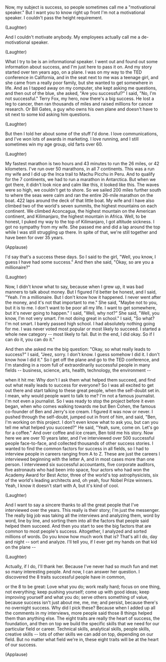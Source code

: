 
Now, my subject is success,
so people sometimes
call me a &quot;motivational speaker.&quot;
But I want you to know right up front
I&#39;m not a motivational speaker.
I couldn&#39;t pass the height requirement.

(Laughter)

And I couldn&#39;t motivate anybody.
My employees actually call me
a de-motivational speaker.

(Laughter)

What I try to be
is an informational speaker.
I went out and found out
some information about success,
and I&#39;m just here to pass it on.
And my story started over
ten years ago, on a plane.
I was on my way
to the TED conference in California,
and in the seat next to me
was a teenage girl,
and she came from a really poor family,
but she wanted to get somewhere in life.
And as I tapped away on my computer,
she kept asking me questions,
and then out of the blue,
she asked, &quot;Are you successful?&quot;
I said, &quot;No, I&#39;m not successful.&quot;
Terry Fox, my hero,
now there&#39;s a big success.
He lost a leg to cancer,
then ran thousands of miles
and raised millions for cancer research.
Or Bill Gates,
a guy who owns his own plane
and doesn&#39;t have to sit
next to some kid asking him questions.

(Laughter)

But then I told her
about some of the stuff I&#39;d done.
I love communications,
and I&#39;ve won lots of awards in marketing.
I love running, and I still sometimes
win my age group,
old farts over 60.

(Laughter)

My fastest marathon
is two hours and 43 minutes
to run the 26 miles, or 42 kilometers.
I&#39;ve run over 50 marathons,
in all 7 continents.
This was a run my wife and I did
up the Inca trail to Machu Picchu in Peru.
And to qualify for the 7 continents,
we had to run a marathon in Antarctica.
But when we got there,
it didn&#39;t look nice and calm like this,
it looked like this.
The waves were so high,
we couldn&#39;t get to shore.
So we sailed 200 miles further south
to where the seas were calm
and ran the entire 26-mile marathon
on the boat.
422 laps around the deck
of that little boat.
My wife and I have also climbed
two of the world&#39;s seven summits,
the highest mountains on each continent.
We climbed Aconcagua, the highest
mountain on the American continent,
and Kilimanjaro,
the highest mountain in Africa.
Well, to be honest, I puked my way
to the top of Kilimanjaro,
I got altitude sickness.
I got no sympathy from my wife.
She passed me and did a lap around the top
while I was still struggling up there.
In spite of that, we&#39;re still together
and have been for over 35 years.

(Applause)

I&#39;d say that&#39;s a success these days.
So I said to the girl,
&quot;Well, you know,
I guess I have had some success.&quot;
And then she said,
&quot;Okay, so are you a millionaire?&quot;

(Laughter)

Now, I didn&#39;t know what to say,
because when I grew up,
it was bad manners to talk about money.
But I figured I&#39;d better be honest,
and I said, &quot;Yeah. I&#39;m a millionaire.
But I don&#39;t know how it happened.
I never went after the money,
and it&#39;s not that important to me.&quot;
She said, &quot;Maybe not to you,
but it is to me.
I don&#39;t want to be poor all my life.
I want to get somewhere,
but it&#39;s never going to happen.&quot;
I said, &quot;Well, why not?&quot;
She said, &quot;Well, you know,
I&#39;m not very smart.
I&#39;m not doing great in school.&quot;
I said, &quot;So what? I&#39;m not smart.
I barely passed high school.
I had absolutely nothing going for me.
I was never voted most popular
or most likely to succeed.
I started a whole new category
-- most likely to fail.
But in the end, I did okay.
So if I can do it, you can do it.&quot;

And then she asked me the big question:
&quot;Okay, so what really leads to success?&quot;
I said, &quot;Jeez, sorry. I don&#39;t know.
I guess somehow I did it.
I don&#39;t know how I did it.&quot;
So I get off the plane
and go to the TED conference,
and I&#39;m standing in a room full
of extraordinarily successful people
in many fields -- business, science, arts,
health, technology, the environment --

when it hit me:
Why don&#39;t I ask them
what helped them succeed,
and find out what really
leads to success for everyone?
So I was all excited to get out there
and start talking to these great people,
when the self-doubt set in.
I mean, why would people
want to talk to me?
I&#39;m not a famous journalist.
I&#39;m not even a journalist.
So I was ready to stop the project
before it even began,
when who comes walking
towards me but Ben Cohen,
the famous co-founder
of Ben and Jerry&#39;s ice cream.
I figured it was now or never.
I pushed through the self-doubt,
jumped out in front of him, and said,
&quot;Ben, I&#39;m working on this project.
I don&#39;t even know what to ask you,
but can you tell me
what helped you succeed?&quot;
He said, &quot;Yeah, sure, come on.
Let&#39;s go for a coffee.&quot;
And over coffee and ice cream,
Ben told me his story.
Now here we are over 10 years later,
and I&#39;ve interviewed
over 500 successful people
face-to-face, and collected
thousands of other success stories.
I wanted to find the common factors
for success in all fields,
so I had to interview people
in careers ranging from A to Z.
These are just the careers I interviewed
beginning with the letter A,
and in most cases more than one person.
I interviewed six successful accountants,
five corporate auditors,
five astronauts who had been into space,
four actors who had won
the Academy Award for Best Actor,
three of the world&#39;s top astrophysicists,
six of the world&#39;s leading architects
and, oh yeah, four Nobel Prize winners.
Yeah, I know it doesn&#39;t start with A,
but it&#39;s kind of cool.

(Laughter)

And I want to say a sincere thanks
to all the great people
that I&#39;ve interviewed over the years.
This really is their story;
I&#39;m just the messenger.
The really big job was taking
all the interviews
and analyzing them,
word by word, line by line,
and sorting them into all the factors
that people said helped them succeed.
And then you start to see the big factors
that are common to most people&#39;s success.
Altogether, I analyzed
and sorted millions of words.
Do you know how much work that is?
That&#39;s all I do, day and night --
sort and analyze.
I&#39;ll tell you, if I ever get my hands
on that kid on the plane --

(Laughter)

Actually, if I do, I&#39;ll thank her.
Because I&#39;ve never had so much fun
and met so many interesting people.
And now, I can answer her question.
I discovered the 8 traits
successful people have in common,

or the 8 to be great:
Love what you do; work really hard;
focus on one thing, not everything;
keep pushing yourself;
come up with good ideas;
keep improving yourself and what you do;
serve others something of value, because
success isn&#39;t just about me, me, me;
and persist, because
there&#39;s no overnight success.
Why did I pick these?
Because when I added up
all the comments in my interviews,
more people said
those 8 things helped them
than anything else.
The eight traits are really
the heart of success, the foundation,
and then on top we build
the specific skills
that we need for our particular
field or career.
Technical skills, analytical skills,
people skills, creative skills --
lots of other skills we can add on top,
depending on our field.
But no matter what field we&#39;re in,
these eight traits will be
at the heart of our success.

(Applause)

